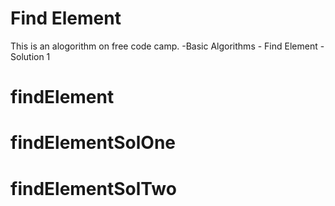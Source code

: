 # Find Element

This is an alogorithm on free code camp.
    -Basic Algorithms
        - Find Element - Solution 1
 

# findElement
# findElementSolOne
# findElementSolTwo
